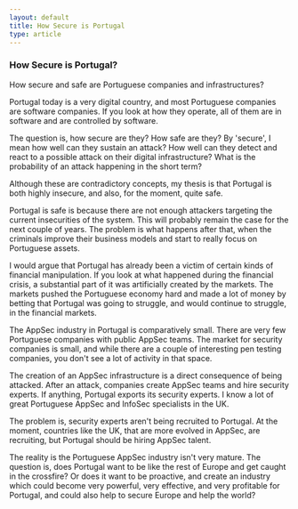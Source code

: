 ```yaml
---
layout: default
title: How Secure is Portugal
type: article
---
```


### How Secure is Portugal?

How secure and safe are Portuguese companies and infrastructures?

Portugal today is a very digital country, and most Portuguese companies are software companies. If you look at how they operate, all of them are in software and are controlled by software.

The question is, how secure are they? How safe are they? By 'secure', I mean how well can they sustain an attack? How well can they detect and react to a possible attack on their digital infrastructure? What is the probability of an attack happening in the short term?

Although these are contradictory concepts, my thesis is that Portugal is both highly insecure, and also, for the moment, quite safe.

Portugal is safe is because there are not enough attackers targeting the current insecurities of the system. This will probably remain the case for the next couple of years. The problem is what happens after that, when the criminals improve their business models and start to really focus on Portuguese assets.

I would argue that Portugal has already been a victim of certain kinds of financial manipulation. If you look at what happened during the financial crisis, a substantial part of it was artificially created by the markets. The markets pushed the Portuguese economy hard and made a lot of money by betting that Portugal was going to struggle, and would continue to struggle, in the financial markets.

The AppSec industry in Portugal is comparatively small. There are very few Portuguese companies with public AppSec teams. The market for security companies is small, and while there are a couple of interesting pen testing companies, you don't see a lot of activity in that space.

The creation of an AppSec infrastructure is a direct consequence of being attacked. After an attack, companies create AppSec teams and hire security experts. If anything, Portugal exports its security experts. I know a lot of great Portuguese AppSec and InfoSec specialists in the UK. 

The problem is, security experts aren't being recruited to Portugal. At the moment, countries like the UK, that are more evolved in AppSec, are recruiting, but Portugal should be hiring AppSec talent.

The reality is the Portuguese AppSec industry isn't very mature. The question is, does Portugal want to be like the rest of Europe and get caught in the crossfire? Or does it want to be proactive, and create an industry which could become very powerful, very effective, and very profitable for Portugal, and could also help to secure Europe and help the world?
